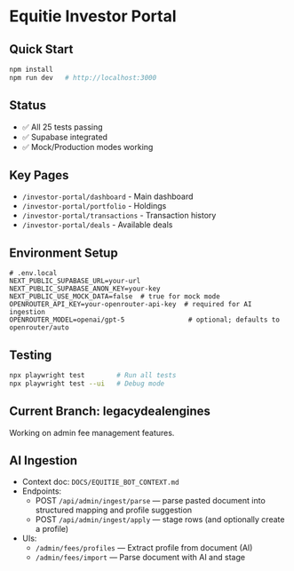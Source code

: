 # Equitie Investor Portal

## Quick Start

```bash
npm install
npm run dev   # http://localhost:3000
```

## Status

- ✅ All 25 tests passing
- ✅ Supabase integrated
- ✅ Mock/Production modes working

## Key Pages

- `/investor-portal/dashboard` - Main dashboard
- `/investor-portal/portfolio` - Holdings
- `/investor-portal/transactions` - Transaction history
- `/investor-portal/deals` - Available deals

## Environment Setup

```env
# .env.local
NEXT_PUBLIC_SUPABASE_URL=your-url
NEXT_PUBLIC_SUPABASE_ANON_KEY=your-key
NEXT_PUBLIC_USE_MOCK_DATA=false  # true for mock mode
OPENROUTER_API_KEY=your-openrouter-api-key  # required for AI ingestion
OPENROUTER_MODEL=openai/gpt-5                # optional; defaults to openrouter/auto
```

## Testing

```bash
npx playwright test        # Run all tests
npx playwright test --ui   # Debug mode
```

## Current Branch: legacydealengines

Working on admin fee management features.

## AI Ingestion

- Context doc: `DOCS/EQUITIE_BOT_CONTEXT.md`
- Endpoints:
  - POST `/api/admin/ingest/parse` — parse pasted document into structured mapping and profile suggestion
  - POST `/api/admin/ingest/apply` — stage rows (and optionally create a profile)
- UIs:
  - `/admin/fees/profiles` — Extract profile from document (AI)
  - `/admin/fees/import` — Parse document with AI and stage
